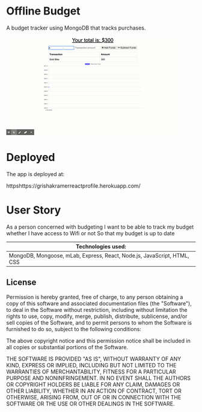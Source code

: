 # Offline Budget


A budget tracker using MongoDB that tracks purchases.

![](Budget_Tracker.gif)


# Deployed

The app is deployed at:

httpshttps://grishakramerreactprofile.herokuapp.com/


# User Story
As a person concerned with budgeting
I want to be able to track my budget whether I have access to Wifi or not
So that my budget is up to date



| Technologies used:                                                                        |
| ----------------------------------------------------------------------------------------- |
| MongoDB, Mongoose, mLab, Express, React, Node.js, JavaScript, HTML, CSS



## License


Permission is hereby granted, free of charge, to any person obtaining a copy of this software and associated documentation files (the "Software"), to deal in the Software without restriction, including without limitation the rights to use, copy, modify, merge, publish, distribute, sublicense, and/or sell copies of the Software, and to permit persons to whom the Software is furnished to do so, subject to the following conditions:

The above copyright notice and this permission notice shall be included in all copies or substantial portions of the Software.

THE SOFTWARE IS PROVIDED "AS IS", WITHOUT WARRANTY OF ANY KIND, EXPRESS OR IMPLIED, INCLUDING BUT NOT LIMITED TO THE WARRANTIES OF MERCHANTABILITY, FITNESS FOR A PARTICULAR PURPOSE AND NONINFRINGEMENT. IN NO EVENT SHALL THE AUTHORS OR COPYRIGHT HOLDERS BE LIABLE FOR ANY CLAIM, DAMAGES OR OTHER LIABILITY, WHETHER IN AN ACTION OF CONTRACT, TORT OR OTHERWISE, ARISING FROM, OUT OF OR IN CONNECTION WITH THE SOFTWARE OR THE USE OR OTHER DEALINGS IN THE SOFTWARE.



